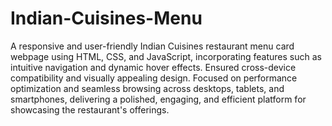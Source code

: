 # Indian-Cuisines-Menu
A responsive and user-friendly Indian Cuisines restaurant menu card webpage using HTML, CSS, and JavaScript, incorporating features such as intuitive navigation and dynamic hover effects. Ensured cross-device compatibility and visually appealing design. Focused on performance optimization and seamless browsing across desktops, tablets, and smartphones, delivering a polished, engaging, and efficient platform for showcasing the restaurant's offerings.
